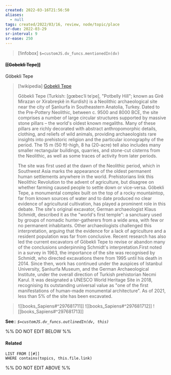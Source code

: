 ```yaml
---
created: 2022-03-16T21:56:50 
aliases:
  - null
tags: created/2022/03/16, review, node/topic/place
sr-due: 2022-03-29
sr-interval: 9
sr-ease: 250
---
```

> [!infobox]
`$=customJS.dv_funcs.mentionedIn(dv)`

#### <s class="topic-title">[[Gobekli Tepe]]</s>
Göbekli Tepe
> [!wikipedia] [Gobekli Tepe](https://en.wikipedia.org/wiki/G%C3%B6bekli%20Tepe)
> 
> Göbekli Tepe (Turkish: [gœbecˈli teˈpe], "Potbelly Hill"; known as Girê Mirazan or Xirabreşkê in Kurdish) is a Neolithic archaeological site near the city of Şanlıurfa in Southeastern Anatolia, Turkey. Dated to the Pre-Pottery Neolithic, between c. 9500 and 8000 BCE, the site comprises a number of large circular structures supported by massive stone pillars – the world's oldest known megaliths. Many of these pillars are richly decorated with abstract anthropomorphic details, clothing, and reliefs of wild animals, providing archaeologists rare insights into prehistoric religion and the particular iconography of the period. The 15 m (50 ft)-high, 8 ha (20-acre) tell also includes many smaller rectangular buildings, quarries, and stone-cut cisterns from the Neolithic, as well as some traces of activity from later periods.
> 
> The site was first used at the dawn of the Neolithic period, which in Southwest Asia marks the appearance of the oldest permanent human settlements anywhere in the world. Prehistorians link this Neolithic Revolution to the advent of agriculture, but disagree on whether farming caused people to settle down or vice-versa. Göbekli Tepe, a monumental complex built on the top of a rocky mountaintop, far from known sources of water and to date produced no clear evidence of agricultural cultivation, has played a prominent role in this debate. The site's original excavator, German archaeologist Klaus Schmidt, described it as the "world's first temple": a sanctuary used by groups of nomadic hunter-gatherers from a wide area, with few or no permanent inhabitants. Other archaeologists challenged this interpretation, arguing that the evidence for a lack of agriculture and a resident population was far from conclusive. Recent research has also led the current excavators of Göbekli Tepe to revise or abandon many of the conclusions underpinning Schmidt's interpretation.First noted in a survey in 1963, the importance of the site was recognised by Schmidt, who directed excavations there from 1995 until his death in 2014. Since then, work has continued under the auspices of Istanbul University, Şanlıurfa Museum, and the German Archaeological Institute, under the overall direction of Turkish prehistorian Necmi Karul. It was designated a UNESCO World Heritage Site in 2018, recognising its outstanding universal value as "one of the first manifestations of human-made monumental architecture". As of 2021, less than 5% of the site has been excavated.
>

> ![[books_Sapiens#^297681711]]
> ![[books_Sapiens#^297681712]]
> ![[books_Sapiens#^297681713]]

**See**::
*`$=customJS.dv_funcs.outlinedIn(dv, this)`*

%% DO NOT EDIT BELOW %%

#### Related 

```dataview
LIST FROM [[#]]
WHERE contains(topics, this.file.link)
```
%% DO NOT EDIT ABOVE %%
